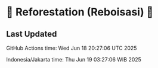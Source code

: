 
# 🌳 Reforestation (Reboisasi) 🌲

## Last Updated

GitHub Actions time: Wed Jun 18 20:27:06 UTC 2025

Indonesia/Jakarta time: Thu Jun 19 03:27:06 WIB 2025
